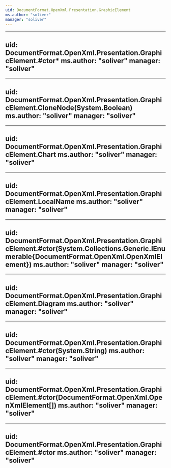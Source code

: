 ```yaml
---
uid: DocumentFormat.OpenXml.Presentation.GraphicElement
ms.author: "soliver"
manager: "soliver"
---
```


---
uid: DocumentFormat.OpenXml.Presentation.GraphicElement.#ctor*
ms.author: "soliver"
manager: "soliver"
---

---
uid: DocumentFormat.OpenXml.Presentation.GraphicElement.CloneNode(System.Boolean)
ms.author: "soliver"
manager: "soliver"
---

---
uid: DocumentFormat.OpenXml.Presentation.GraphicElement.Chart
ms.author: "soliver"
manager: "soliver"
---

---
uid: DocumentFormat.OpenXml.Presentation.GraphicElement.LocalName
ms.author: "soliver"
manager: "soliver"
---

---
uid: DocumentFormat.OpenXml.Presentation.GraphicElement.#ctor(System.Collections.Generic.IEnumerable{DocumentFormat.OpenXml.OpenXmlElement})
ms.author: "soliver"
manager: "soliver"
---

---
uid: DocumentFormat.OpenXml.Presentation.GraphicElement.Diagram
ms.author: "soliver"
manager: "soliver"
---

---
uid: DocumentFormat.OpenXml.Presentation.GraphicElement.#ctor(System.String)
ms.author: "soliver"
manager: "soliver"
---

---
uid: DocumentFormat.OpenXml.Presentation.GraphicElement.#ctor(DocumentFormat.OpenXml.OpenXmlElement[])
ms.author: "soliver"
manager: "soliver"
---

---
uid: DocumentFormat.OpenXml.Presentation.GraphicElement.#ctor
ms.author: "soliver"
manager: "soliver"
---
